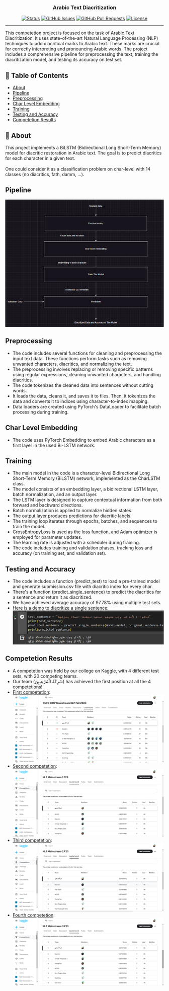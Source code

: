 <h3 align="center">Arabic Text Diacritization</h3>

<div align="center">

[![Status](https://img.shields.io/badge/status-active-success.svg)]()
[![GitHub Issues](https://img.shields.io/github/issues/MoazHassan2022/Arabic-Text-Diacritization.svg)](https://github.com/MoazHassan2022/Arabic-Text-Diacritization/issues)
[![GitHub Pull Requests](https://img.shields.io/github/issues-pr/MoazHassan2022/Arabic-Text-Diacritization.svg)](https://github.com/MoazHassan2022/Arabic-Text-Diacritization/pulls)
[![License](https://img.shields.io/badge/license-MIT-blue.svg)](/LICENSE)

</div>

---

<p align="left"> This competetion project is focused on the task of Arabic Text Diacritization. It uses state-of-the-art Natural Language Processing (NLP) techniques to add diacritical marks to Arabic text. These marks are crucial for correctly interpreting and pronouncing Arabic words. The project includes a comprehensive pipeline for preprocessing the text, training the diacritization model, and testing its accuracy on test set.
</p>

## 📝 Table of Contents

- [About](#about)
- [Pipeline](#pipeline)
- [Preprocessing](#preprocessing)
- [Char Level Embedding](#char-level-embedding)
- [Training](#training)
- [Testing and Accuracy](#testing-and-accuracy)
- [Competetion Results](#competetion-results)

## 🧐 About <a name = "about"></a>

This project implements a BiLSTM (Bidirectional Long Short-Term Memory) model for diacritic restoration in Arabic text. The goal is to predict diacritics for each character in a given text.
<br>
<br>
One could consider it as a classification problem on char-level with 14 classes (no diacritics, fath, damm, ...).

## Pipeline <a name = "pipeline"></a>
![alt text](./documentation/pipeline.png)

## Preprocessing <a name = "preprocessing"></a>
  * The code includes several functions for cleaning and preprocessing the input text data. These functions perform tasks such as removing unwanted characters, diacritics, and normalizing the text.
  * The preprocessing involves replacing or removing specific patterns using regular expressions, cleaning unwanted characters, and handling diacritics.
  * The code tokenizes the cleaned data into sentences without cutting words.
  * It loads the data, cleans it, and saves it to files. Then, it tokenizes the data and converts it to indices using character-to-index mapping.
  * Data loaders are created using PyTorch's DataLoader to facilitate batch processing during training.

## Char Level Embedding <a name = "char-level-embedding"></a>
  * The code uses PyTorch Embedding to embed Arabic characters as a first layer in the used Bi-LSTM network.

## Training <a name = "training"></a>
  * The main model in the code is a character-level Bidirectional Long Short-Term Memory (BiLSTM) network, implemented as the CharLSTM class.
  * The model consists of an embedding layer, a bidirectional LSTM layer, batch normalization, and an output layer.
  * The LSTM layer is designed to capture contextual information from both forward and backward directions.
  * Batch normalization is applied to normalize hidden states.
  * The output layer produces predictions for diacritic labels.
  * The training loop iterates through epochs, batches, and sequences to train the model.
  * CrossEntropyLoss is used as the loss function, and Adam optimizer is employed for parameter updates.
  * The learning rate is adjusted with a scheduler during training.
  * The code includes training and validation phases, tracking loss and accuracy (on training set, and validation set).

## Testing and Accuracy <a name = "testing-and-accuracy"></a>
  * The code includes a function (predict_test) to load a pre-trained model and generate submission.csv file with diacritic index for every char.
  * There's a function (predict_single_sentence) to predict the diacritics for a sentence and return it as diacritized.
  * We have achieved average accuracy of 97.78% using multiple test sets.
  * Here is a demo to diacritize a single sentence:
    ![alt text](./documentation/single.png)

## Competetion Results <a name = "competetion-results"></a>
* A competetion was held by our college on Kaggle, with 4 different test sets, with 20 competing teams.
* Our team (شَرِكَةُ الْمُرْعِبِيِنَ) has achieved the first position at all the 4 competetions!
* <a href="https://www.kaggle.com/competitions/cufe-cmp-mainstream-nlp-fall-2023/leaderboard">First competetion</a>:
  ![alt text](./documentation/CompetitionLeaderboard1.png)
* <a href="https://www.kaggle.com/competitions/nlp-mainstream-1-f23/leaderboard">Second competetion</a>:
  ![alt text](./documentation/CompetitionLeaderboard2.png)
* <a href="https://www.kaggle.com/competitions/nlp-mainstream-2-f23/leaderboard">Third competetion</a>:
  ![alt text](./documentation/CompetitionLeaderboard3.png)
* <a href="https://www.kaggle.com/competitions/nlp-mainstream-3-f23/leaderboard">Fourth competetion</a>:
  ![alt text](./documentation/CompetitionLeaderboard4.png)